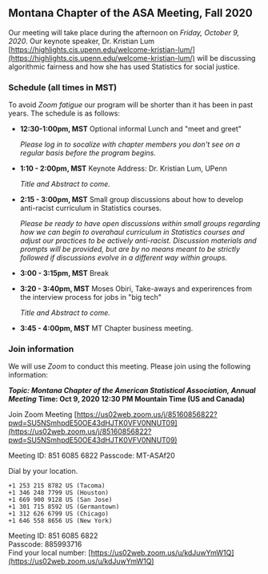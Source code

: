 ## Montana Chapter of the ASA Meeting, Fall 2020

Our meeting will take place during the afternoon on _Friday, October 9, 2020_. Our keynote speaker, Dr. Kristian Lum [https://highlights.cis.upenn.edu/welcome-kristian-lum/](https://highlights.cis.upenn.edu/welcome-kristian-lum/) will be discussing algorithmic fairness and how she has used Statistics for social justice. 

### Schedule (all times in MST)

To avoid _Zoom fatigue_ our program will be shorter than it has been in past years. The schedule is as follows: 

- __12:30-1:00pm, MST__ Optional informal Lunch and "meet and greet"    

    _Please log in to socalize with chapter members you don't see on a regular basis before the program begins._ 

- __1:10 - 2:00pm, MST__ Keynote Address: Dr. Kristian Lum, UPenn

    _Title and Abstract to come._ 

- __2:15 - 3:00pm, MST__ Small group discussions about how to develop anti-racist curriculum in Statistics courses.  

    _Please be ready to have open discussions within small groups regarding how we can begin to overahaul curriculum in Statistics courses and adjust our practices to be actively anti-racist. Discussion materials and prompts will be provided, but are by no means meant to be strictly followed if discussions evolve in a different way within groups._

- __3:00 - 3:15pm, MST__ Break 
- __3:20 - 3:40pm, MST__ Moses Obiri, Take-aways and experirences from the interview process for jobs in "big tech" 

    _Title and Abstract to come._ 

- __3:45 - 4:00pm, MST__ MT Chapter business meeting.

### Join information 

We will use _Zoom_ to conduct this meeting. Please join using the following information: 

___Topic: Montana Chapter of the American Statistical Association, Annual Meeting___
__Time: Oct 9, 2020 12:30 PM Mountain Time (US and Canada)__

Join Zoom Meeting
[https://us02web.zoom.us/j/85160856822?pwd=SU5NSmhpdE50OE43dHJTK0VFV0NNUT09](https://us02web.zoom.us/j/85160856822?pwd=SU5NSmhpdE50OE43dHJTK0VFV0NNUT09)

Meeting ID: 851 6085 6822
Passcode: MT-ASAf20

Dial by your location.   

    +1 253 215 8782 US (Tacoma)
    +1 346 248 7799 US (Houston)
    +1 669 900 9128 US (San Jose)
    +1 301 715 8592 US (Germantown)
    +1 312 626 6799 US (Chicago)
    +1 646 558 8656 US (New York)
    
Meeting ID: 851 6085 6822   
Passcode: 885993716   
Find your local number: [https://us02web.zoom.us/u/kdJuwYmW1Q](https://us02web.zoom.us/u/kdJuwYmW1Q)

